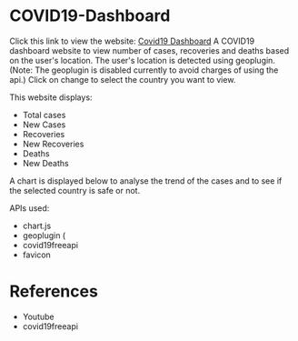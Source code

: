 # COVID19-Dashboard

Click this link to view the website: <a href="https://covid19dashboardbygowtham.netlify.app/">Covid19 Dashboard</a>
A COVID19 dashboard website to view number of cases, recoveries and deaths based on the user's location. The user's location is detected using geoplugin.(Note: The geoplugin is disabled currently to avoid charges of using the api.)
Click on change to select the country you want to view.

This website displays:
- Total cases
- New Cases
- Recoveries
- New Recoveries
- Deaths
- New Deaths

A chart is displayed below to analyse the trend of the cases and to see if the selected country is safe or not. 

APIs used:

- chart.js
- geoplugin (
- covid19freeapi
- favicon


# References

- Youtube
- covid19freeapi
